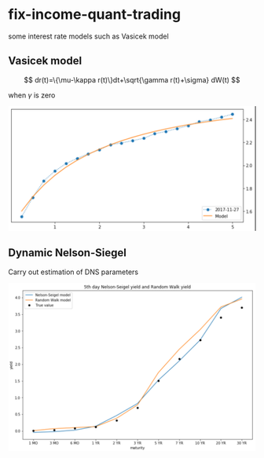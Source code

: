 # fix-income-quant-trading
some interest rate models such as Vasicek model

## Vasicek model

$$
dr(t)=\{\mu-\kappa r(t)\}dt+\sqrt{\gamma r(t)+\sigma} dW(t)
$$

when $\gamma$ is zero

![](results/affine1.png)



## Dynamic Nelson-Siegel

Carry out estimation of DNS parameters

![](results/NS5.png)